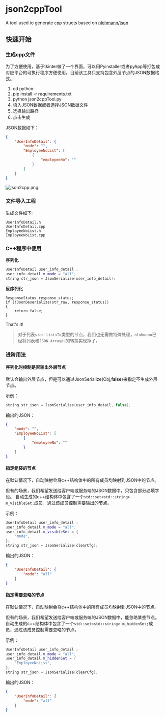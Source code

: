 # json2cppTool
A tool used to generate cpp structs based on [nlohmann/json](https://github.com/nlohmann/json)

## 快速开始
### 生成cpp文件
为了方便使用，基于tkinter做了一个界面，可以用Pyinstaller或者pyApp等打包成对应平台的可执行程序方便使用。目前该工具只支持包含外层节点的JSON数据格式。
1. cd python
2. pip install -r requirements.txt
3. python json2cppTool.py
4. 填入JSON数据或者选择JSON数据文件
5. 选择输出路径
6. 点击生成

JSON数据如下：
```json
{
    "UserInfoDetail": {
        "mode": "",
        "EmployeeNoList": [
            {
                "employeeNo": ""
            }
        ]
    }
}

```
   
![json2cpp.png](https://upload-images.jianshu.io/upload_images/14735454-549c3dcaecfbec8b.png?imageMogr2/auto-orient/strip%7CimageView2/2/w/1240)


### 文件导入工程
生成文件如下:
```
UserInfoDetail.h
UserInfoDetail.cpp
EmployeeNoList.h
EmployeeNoList.cpp
```

### C++程序中使用
**序列化**
```c++
UserInfoDetail user_info_detail ;
user_info_detail.m_mode = "all";
string str_json = JsonSerialize(user_info_detail);
```
**反序列化**
```
ResponseStatus response_status;
if (!JsonDeserialize(str_raw, response_status))
{
    return false;
}
```
That's it!
> 对于列表`std::list<T>`类型的节点，我们也无需做特殊处理，`nlohmann`已经将列表和`JSON Array`间的转换实现掉了。

### 进阶用法
#### 序列化时控制是否输出外层节点
默认会输出外层节点，但是可以通过JsonSerialize(Obj,**false**)来指定不生成外层节点。

示例：
```c++
string str_json = JsonSerialize(user_info_detail, false);
```
输出的JSON：
```json
{ 
    "mode": "",
    "EmployeeNoList": [
        {
            "employeeNo": ""
        }
    ]
}
```

#### 指定组装的节点
在默认情况下，自动映射会将c++结构体中的所有成员均映射到JSON中的节点。

但有的场景，我们希望发送给客户端或服务端的JSON数据中，只包含部分必填字段。
自动生成的c++结构体中包含了一个`std::set<std::string> m_visibleSet;`成员，通过该成员控制需要输出的节点。

示例：
```c++
UserInfoDetail user_info_detail ;
user_info_detail.m_mode = "all";
user_info_detail.m_visibleSet = {
    "mode",
};
string str_json = JsonSerialize(clearCfg);
```
输出的JSON：
```json
{
    "UserInfoDetail": {
        "mode": "all"
    }
}
```

#### 指定需要忽略的节点
在默认情况下，自动映射会将c++结构体中的所有成员均映射到JSON中的节点。

但有的场景，我们希望发送给客户端或服务端的JSON数据中，能忽略某些节点。
自动生成的c++结构体中包含了一个`std::set<std::string> m_hiddenSet;`成员，通过该成员控制需要忽略的节点。

示例：
```c++
UserInfoDetail user_info_detail ;
user_info_detail.m_mode = "all";
user_info_detail.m_hiddenSet = {
    "EmployeeNoList",
};
string str_json = JsonSerialize(clearCfg);
```
输出的JSON：
```json
{
    "UserInfoDetail": {
        "mode": "all"
    }
}
```

